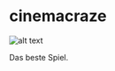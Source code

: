 # cinemacraze

![alt text](https://github.com/pinkpandainteractive/cinemacraze/pinkpanda_logo.png?raw=true)

Das beste Spiel.
